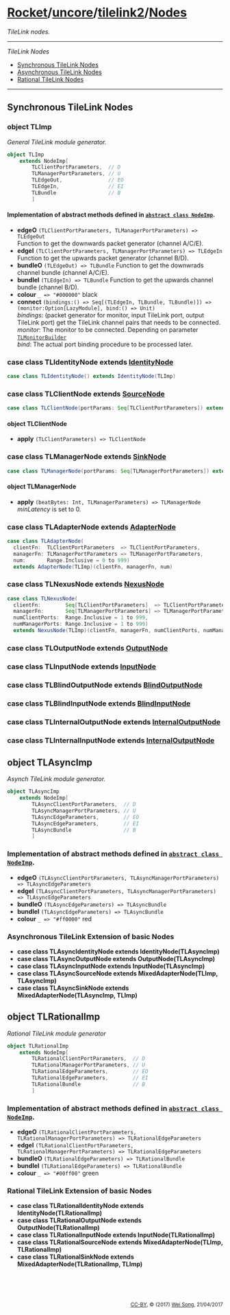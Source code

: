 [Rocket](../../Readme.md)/[uncore](../../uncore.md)/[tilelink2](../tilelink2.md)/[Nodes](https://github.com/freechipsproject/rocket-chip/blob/master/src/main/scala/uncore/tilelink2/Nodes.scala)
=====================
*TileLink nodes.*

**********************

*TileLink Nodes*

* [Synchronous TileLink Nodes](#synchronous-tilelink-nodes)
* [Asynchronous TileLink Nodes](#object-tlasyncimp)
* [Rational TileLink Nodes](#object-tlrationalimp)

**********************

Synchronous TileLink Nodes
----------------

### object TLImp

*General TileLink module generator.*

~~~scala
object TLImp
    extends NodeImp[
        TLClientPortParameters,  // D
        TLManagerPortParameters, // U
        TLEdgeOut,               // EO
        TLEdgeIn,                // EI
        TLBundle                 // B
        ]
~~~

#### Implementation of abstract methods defined in [`abstract class NodeImp`](../../diplomacy/Nodes.md).

+ **edgeO** `(TLClientPortParameters, TLManagerPortParameters) => TLEdgeOut`<br>
  Function to get the downwards packet generator (channel A/C/E).
+ **edgeI** `(TLClientPortParameters, TLManagerPortParameters) => TLEdgeIn`<br>
  Function to get the upwards packet generator (channel B/D).
+ **bundleO** `(TLEdgeOut) => TLBundle`
  Function to get the downwrads channel bundle (channel A/C/E).
+ **bundleI** `(TLEdgeIn) => TLBundle`
  Function to get the upwards channel bundle (channel B/D).
+ **colour** `_ => "#000000"` black
+ **connect** `(bindings:() => Seq[(TLEdgeIn, TLBundle, TLBundle)]) => (monitor:Option[LazyModule], bind:() => Unit)`<br>
  _bindings_: (packet generator for monitor, input TileLink port, output TileLink port) get the TileLink channel pairs that needs to be connected.<br>
  _monitor_: The monitor to be connected. Depending on parameter [`TLMonitorBuilder`](../../rocketchip/Configs.md)<br>
  _bind_: The actual port binding procedure to be processed later.

### case class TLIdentityNode extends [IdentityNode](../../diplomacy/Nodes.md#class-identitynoded-u-eo-ei-b--data)

~~~scala
case class TLIdentityNode() extends IdentityNode(TLImp)
~~~

### case class TLClientNode extends [SourceNode](../../diplomacy/Nodes.md#class-sourcenoded-u-eo-ei-b-data)

~~~scala
case class TLClientNode(portParams: Seq[TLClientPortParameters]) extends SourceNode(TLImp)(portParams)
~~~

#### object TLClientNode

+ **apply** `(TLClientParameters) => TLClientNode`

### case class TLManagerNode extends [SinkNode](../../diplomacy/Nodes.md#class-sinknoded-u-eo-ei-b-data)

~~~scala
case class TLManagerNode(portParams: Seq[TLManagerPortParameters]) extends SinkNode(TLImp)(portParams)
~~~

#### object TLManagerNode

+ **apply** `(beatBytes: Int, TLManagerParameters) => TLManagerNode`<br>
  _minLatency_ is set to 0.

### case class TLAdapterNode extends [AdapterNode](../../diplomacy/Nodes.md#class-adapternoded-u-eo-ei-b-data)

~~~scala
case class TLAdapterNode(
  clientFn:  TLClientPortParameters  => TLClientPortParameters,
  managerFn: TLManagerPortParameters => TLManagerPortParameters,
  num:       Range.Inclusive = 0 to 999)
  extends AdapterNode(TLImp)(clientFn, managerFn, num)
~~~

### case class TLNexusNode extends [NexusNode](../../diplomacy/Nodes.md#class-nexusnoded-u-eo-ei-b-data)

~~~scala
case class TLNexusNode(
  clientFn:        Seq[TLClientPortParameters]  => TLClientPortParameters,
  managerFn:       Seq[TLManagerPortParameters] => TLManagerPortParameters,
  numClientPorts:  Range.Inclusive = 1 to 999,
  numManagerPorts: Range.Inclusive = 1 to 999)
  extends NexusNode(TLImp)(clientFn, managerFn, numClientPorts, numManagerPorts)
~~~

### case class TLOutputNode extends [OutputNode](../../diplomacy/Nodes.md#class-outputnoded-u-eo-ei-b-data)
### case class TLInputNode extends [InputNode](../../diplomacy/Nodes.md#class-inputnoded-u-eo-ei-b-data)
### case class TLBlindOutputNode extends [BlindOutputNode](../../diplomacy/Nodes.md#class-blindoutputnoded-u-eo-ei-b-data)
### case class TLBlindInputNode extends [BlindInputNode](../../diplomacy/Nodes.md#class-blindinputnoded-u-eo-ei-b-data)
### case class TLInternalOutputNode extends [InternalOutputNode](../../diplomacy/Nodes.md#class-internaloutputnoded-u-eo-ei-b-data)
### case class TLInternalInputNode extends [InternalOutputNode](../../diplomacy/Nodes.md#class-internalinputnoded-u-eo-ei-b-data)

object TLAsyncImp
------------
*Asynch TileLink module generator.*

~~~scala
object TLAsyncImp
    extends NodeImp[
        TLAsyncClientPortParameters,  // D
        TLAsyncManagerPortParameters, // U
        TLAsyncEdgeParameters,        // EO
        TLAsyncEdgeParameters,        // EI
        TLAsyncBundle                 // B
        ]
~~~

### Implementation of abstract methods defined in [`abstract class NodeImp`](../../diplomacy/Nodes.md).

+ **edgeO** `(TLAsyncClientPortParameters, TLAsyncManagerPortParameters) => TLAsyncEdgeParameters`
+ **edgeI** `(TLAsyncClientPortParameters, TLAsyncManagerPortParameters) => TLAsyncEdgeParameters`
+ **bundleO** `(TLAsyncEdgeParameters) => TLAsyncBundle`
+ **bundleI** `(TLAsyncEdgeParameters) => TLAsyncBundle`
+ **colour** `_ => "#ff0000"` red


### Asynchronous TileLink Extension of basic Nodes

+ **case class TLAsyncIdentityNode extends IdentityNode(TLAsyncImp)**
+ **case class TLAsyncOutputNode extends OutputNode(TLAsyncImp)**
+ **case class TLAsyncInputNode extends InputNode(TLAsyncImp)**
+ **case class TLAsyncSourceNode extends MixedAdapterNode(TLImp, TLAsyncImp)**
+ **case class TLAsyncSinkNode extends MixedAdapterNode(TLAsyncImp, TLImp)**

object TLRationalImp
------------
*Rational TileLink module generator*

~~~scala
object TLRationalImp
    extends NodeImp[
        TLRationalClientPortParameters,  // D
        TLRationalManagerPortParameters, // U
        TLRationalEdgeParameters,        // EO
        TLRationalEdgeParameters,        // EI
        TLRationalBundle                 // B
        ]
~~~

### Implementation of abstract methods defined in [`abstract class NodeImp`](../../diplomacy/Nodes.md).

+ **edgeO** `(TLRationalClientPortParameters, TLRationalManagerPortParameters) => TLRationalEdgeParameters`
+ **edgeI** `(TLRationalClientPortParameters, TLRationalManagerPortParameters) => TLRationalEdgeParameters`
+ **bundleO** `(TLRationalEdgeParameters) => TLRationalBundle`
+ **bundleI** `(TLRationalEdgeParameters) => TLRationalBundle`
+ **colour** `_ => "#00ff00"` green

### Rational TileLink Extension of basic Nodes

+ **case class TLRationalIdentityNode extends IdentityNode(TLRationalImp)**
+ **case class TLRationalOutputNode extends OutputNode(TLRationalImp)**
+ **case class TLRationalInputNode extends InputNode(TLRationalImp)**
+ **case class TLRationalSourceNode extends MixedAdapterNode(TLImp, TLRationalImp)**
+ **case class TLRationalSinkNode extends MixedAdapterNode(TLRationalImp, TLImp)**


<br><br><br><p align="right"><sub>[CC-BY](https://creativecommons.org/licenses/by/3.0/), &copy; (2017) [Wei Song](mailto:wsong83@gmail.com), 21/04/2017</sub></p>
